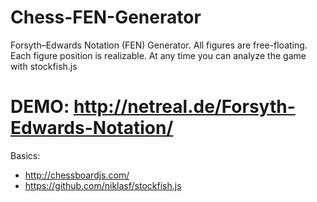 # Chess-FEN-Generator
Forsyth–Edwards Notation (FEN) Generator. All figures are free-floating. Each figure position is realizable. At any time you can analyze the game with stockfish.js   

# DEMO: http://netreal.de/Forsyth-Edwards-Notation/


Basics: 
* http://chessboardjs.com/ 
* https://github.com/niklasf/stockfish.js